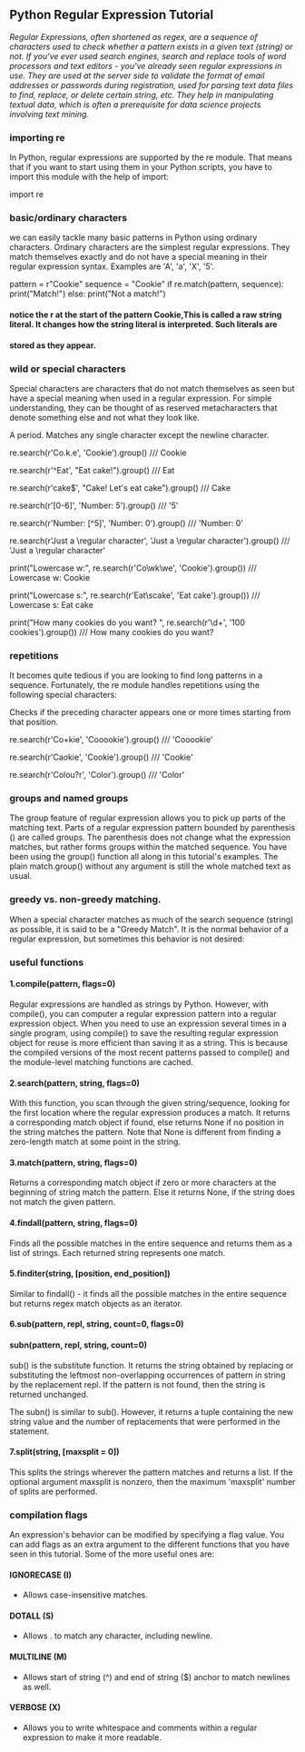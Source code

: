 ## Python Regular Expression Tutorial

_Regular Expressions, often shortened as regex, are a sequence of characters used to check whether a pattern exists in a given text (string) or not.
If you've ever used search engines, search and replace tools of word processors and text editors - you've already seen regular expressions in use.
They are used at the server side to validate the format of email addresses or passwords during registration, used for parsing text data files to find, replace, 
or delete certain string, etc. They help in manipulating textual data, which is often a prerequisite for data science projects involving text mining._

### importing re

In Python, regular expressions are supported by the re module. That means that if you want to start using them in your Python scripts, you have to import this
module with the help of import:

import re

### basic/ordinary characters

we can easily tackle many basic patterns in Python using ordinary characters. Ordinary characters are the simplest regular expressions. They match themselves 
exactly and do not have a special meaning in their regular expression syntax.
Examples are 'A', 'a', 'X', '5'.

pattern = r"Cookie"
sequence = "Cookie"
if re.match(pattern, sequence):
    print("Match!")
else: print("Not a match!")


#### notice the r at the start of the pattern Cookie,This is called a raw string literal. It changes how the string literal is interpreted. Such literals are
#### stored as they appear.

### wild or special characters

Special characters are characters that do not match themselves as seen but have a special meaning when used in a regular expression. For simple understanding,
they can be thought of as reserved metacharacters that denote something else and not what they look like.

A period. Matches any single character except the newline character.

re.search(r'Co.k.e', 'Cookie').group() /// Cookie

re.search(r'^Eat', "Eat cake!").group() /// Eat

re.search(r'cake$', "Cake! Let's eat cake").group() /// Cake

re.search(r'[0-6]', 'Number: 5').group()  /// '5'

re.search(r'Number: [^5]', 'Number: 0').group() /// 'Number: 0'

re.search(r'Just a \regular character', 'Just a \regular character').group() /// 'Just a \regular character'

print("Lowercase w:", re.search(r'Co\wk\we', 'Cookie').group()) /// Lowercase w: Cookie

print("Lowercase s:", re.search(r'Eat\scake', 'Eat cake').group()) /// Lowercase s: Eat cake

print("How many cookies do you want? ", re.search(r'\d+', '100 cookies').group()) /// How many cookies do you want?

###  repetitions 

It becomes quite tedious if you are looking to find long patterns in a sequence. Fortunately, the re module handles repetitions using the following special
characters:

Checks if the preceding character appears one or more times starting from that position.

re.search(r'Co+kie', 'Cooookie').group() /// 'Cooookie'

re.search(r'Ca*o*kie', 'Cookie').group() /// 'Cookie'

re.search(r'Colou?r', 'Color').group() /// 'Color'



###  groups and named groups

The group feature of regular expression allows you to pick up parts of the matching text. Parts of a regular expression pattern bounded by parenthesis ()
are called groups. The parenthesis does not change what the expression matches, but rather forms groups within the matched sequence. You have been using the group() 
function all along in this tutorial's examples. The plain match.group() without any argument is still the whole matched text as usual.

###  greedy vs. non-greedy matching.

When a special character matches as much of the search sequence (string) as possible, it is said to be a "Greedy Match". It is the normal behavior of a regular
expression, but sometimes this behavior is not desired:


### useful functions 

#### 1.compile(pattern, flags=0)

Regular expressions are handled as strings by Python. However, with compile(), you can computer a regular expression pattern into a regular expression object.
When you need to use an expression several times in a single program, using compile() to save the resulting regular expression object for reuse is more efficient
than saving it as a string. This is because the compiled versions of the most recent patterns passed to compile() and the module-level matching functions are cached.

#### 2.search(pattern, string, flags=0)

With this function, you scan through the given string/sequence, looking for the first location where the regular expression produces a match. It returns a 
corresponding match object if found, else returns None if no position in the string matches the pattern. Note that None is different from finding a zero-length 
match at some point in the string.

#### 3.match(pattern, string, flags=0)

Returns a corresponding match object if zero or more characters at the beginning of string match the pattern. Else it returns None, if the string does not match
the given pattern.

#### 4.findall(pattern, string, flags=0)

Finds all the possible matches in the entire sequence and returns them as a list of strings. Each returned string represents one match.

#### 5.finditer(string, [position, end_position])

Similar to findall() - it finds all the possible matches in the entire sequence but returns regex match objects as an iterator.

#### 6.sub(pattern, repl, string, count=0, flags=0)
####   subn(pattern, repl, string, count=0)

sub() is the substitute function. It returns the string obtained by replacing or substituting the leftmost non-overlapping occurrences of pattern in string by the
replacement repl. If the pattern is not found, then the string is returned unchanged.

The subn() is similar to sub(). However, it returns a tuple containing the new string value and the number of replacements that were performed in the statement.

#### 7.split(string, [maxsplit = 0])

This splits the strings wherever the pattern matches and returns a list. If the optional argument maxsplit is nonzero, then the maximum 'maxsplit' number of
splits are performed.


### compilation flags


An expression's behavior can be modified by specifying a flag value. You can add flags as an extra argument to the different functions that you have seen in this
tutorial. Some of the more useful ones are:

#### IGNORECASE (I)

- Allows case-insensitive matches.
#### DOTALL (S)

- Allows . to match any character, including newline.

#### MULTILINE (M)
- Allows start of string (^) and end of string ($) anchor to match newlines as well.

#### VERBOSE (X)

- Allows you to write whitespace and comments within a regular expression to make it more readable.
